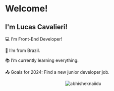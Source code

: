# Welcome!

## I'm Lucas Cavalieri!

:computer: I'm Front-End Developer!

:house_with_garden: I’m from Brazil.

:books: I’m currently learning everything.

:outbox_tray: Goals for 2024: Find a new junior developer job.

<p align="center"> <img src="https://github-readme-stats.vercel.app/api?username=lucascavalieri&show_icons=true&theme=gotham" alt="abhisheknaiidu" />
<!-- <p align="center">![](https://raw.githubusercontent.com/lucascavalieri/github-stats-transparent/output/generated/languages.svg) </p> -->

<!-- ## About me

<!-- [![Github Badge](https://img.shields.io/badge/-Github-000?style=flat-square&logo=Github&logoColor=white&link=LINK_GIT)](<[LINK_GIT](https://github.com/lucascavalieri)>) -->

<!-- [![Linkedin Badge](https://img.shields.io/badge/-LinkedIn-blue?style=flat-square&logo=Linkedin&logoColor=white&link= LINK_LINKEDIN)](<[LINK_LINKEDIN](https://www.linkedin.com/in/lucascavalieri)>)

- Thanks for visiting.

--- -->

<!-- *OBS onde está escrito em maiúsculo você deve escrever suas informações:

(SEU NOME) = Hellen.

LINK_GIT = https://github.com/hellenmas.

💾Aqui está alguns itens que você pode adicionar ao seu arquivo README para torná-lo mais atraente:

Emblemas.
Para obter emblemas acesse o link abaixo:

https://github.com/alexandresanlim/Badges4-README.md-Profile

-  Agora escolha a imagem qual você gostaria de usar e copie a sua URl.

-  Assim você deve criar uma tag por exemplo: img <img src="BadgeURLHere"

*OBS Já deixei uma pronta abaixo.

<code><img height= "20"src= "https://img.shields.io/badge/Java-ED8B00?style=for-the-badge&logo=java&logoColor=white"></code>

-  Agora basta copiar para seu README e a mágica acontece.

Blocos
-  Para adicionar blocos, temos varias opções no link abaixo:

https://github.com/anuraghazra/github-readme-stats#themes

- Após escolher seu bloco copie a URL e cole em seu README:

[![NOMEGIT GitHub stats](https://github-readme-stats.vercel.app/api?username=NOMEGIT)](https://github.com/NOMEGIT/github-readme-stats)

- Mas não se esqueça que você deve editar com suas informações por exemplo:

NOMEGIT= hellenmas.

[![hellenmas GitHub stats](https://github-readme-stats.vercel.app/api?username=hellenmas)](https://github.com/hellenmas/github-readme-stats)

GIF
- Encontre o gif que mais combina com você nesse link:

https://github.com/TheDudeThatCode/TheDudeThatCode

*OBS deixo abaixo um exemplo para ser usado:

<img src=https://github.com/TheDudeThatCode/TheDudeThatCode/blob/master/Assets/Earth.gif width="30">

Imagem
1. Você pode usar qualquer imagem que aceite markdown no Github. Se quiser pegar a imagem de algum repositório, pode usar o seguinte formato:

<img align="right" width="400" height="400" src="coloque_o_link_de_uma_foto_aqui">

2. Para fazer o upload de imagens basta você clicar na imagem que esta em seu computador e arrastar a imagem para o seu README.


Emojis
1. Para saber quais são os Emojis disponíveis, acesse:

https://github.com/scotch-io/All-Github-Emoji-Icons

2. Agora basta copiar seu código e colar no README

*OBS não se esqueça dos dois pontos : (:shipit:) -->
